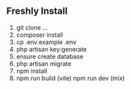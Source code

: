 ## Freshly Install

1. git clone ...
2. composer install
3. cp .env.example .env
4. php artisan key:generate
5. ensure create database
6. php artisan migrate
7. npm install
8. npm run build (vite) npm run dev (mix)